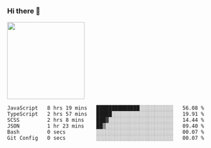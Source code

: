 ### Hi there 👋

<!--
**hwolf0610/hwolf0610** is a ✨ _special_ ✨ repository because its `README.md` (this file) appears on your GitHub profile.

Here are some ideas to get you started:

- 🔭 I’m currently working on ...
- 🌱 I’m currently learning ...
- 👯 I’m looking to collaborate on ...
- 🤔 I’m looking for help with ...
- 💬 Ask me about ...
- 📫 How to reach me: ...
- 😄 Pronouns: ...
- ⚡ Fun fact: ...
-->

<img height="180em" src="https://github-readme-stats.vercel.app/api?username=hwolf0610&show_icons=true&hide_border=true&&count_private=true&include_all_commits=true" />


<!--START_SECTION:waka-->

```text
JavaScript   8 hrs 19 mins   ██████████████░░░░░░░░░░░   56.08 %
TypeScript   2 hrs 57 mins   █████░░░░░░░░░░░░░░░░░░░░   19.91 %
SCSS         2 hrs 8 mins    ███▓░░░░░░░░░░░░░░░░░░░░░   14.44 %
JSON         1 hr 23 mins    ██▒░░░░░░░░░░░░░░░░░░░░░░   09.40 %
Bash         0 secs          ░░░░░░░░░░░░░░░░░░░░░░░░░   00.07 %
Git Config   0 secs          ░░░░░░░░░░░░░░░░░░░░░░░░░   00.07 %
```

<!--END_SECTION:waka-->
